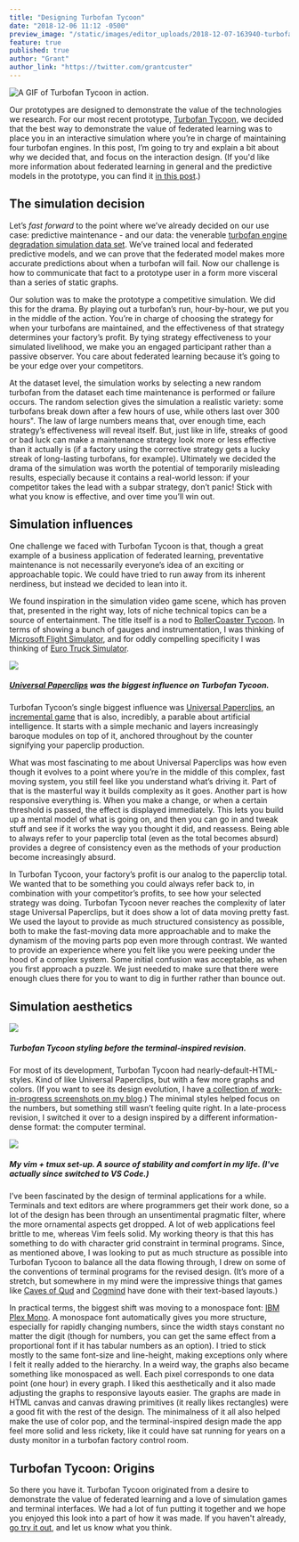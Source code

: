 ```yaml
---
title: "Designing Turbofan Tycoon"
date: "2018-12-06 11:12 -0500"
preview_image: "/static/images/editor_uploads/2018-12-07-163940-turbofan_even_shorter.gif"
feature: true
published: true
author: "Grant"
author_link: "https://twitter.com/grantcuster"
---
```


![A GIF of Turbofan Tycoon in action.](/static/images/editor_uploads/2018-12-07-163940-turbofan_even_shorter.gif)

Our prototypes are designed to demonstrate the value of the technologies we research. For our most recent prototype, [Turbofan Tycoon](https://turbofan.fastforwardlabs.com/), we decided that the best way to demonstrate the value of federated learning was to place you in an interactive simulation where you’re in charge of maintaining four turbofan engines. In this post, I’m going to try and explain a bit about why we decided that, and focus on the interaction design. (If you'd like more information about federated learning in general and the predictive models in the prototype, you can find it [in this post](https://blog.fastforwardlabs.com/2018/11/14/federated-learning.html).)

## The simulation decision

Let’s *fast forward* to the point where we’ve already decided on our use case: predictive maintenance - and our data: the venerable [turbofan engine degradation simulation data set](https://ti.arc.nasa.gov/tech/dash/groups/pcoe/prognostic-data-repository/). We’ve trained local and federated predictive models, and we can prove that the federated model makes more accurate predictions about when a turbofan will fail. Now our challenge is how to communicate that fact to a prototype user in a form more visceral than a series of static graphs.

Our solution was to make the prototype a competitive simulation. We did this for the drama. By playing out a turbofan’s run, hour-by-hour, we put you in the middle of the action. You’re in charge of choosing the strategy for when your turbofans are maintained, and the effectiveness of that strategy determines your factory’s profit. By tying strategy effectiveness to your simulated livelihood, we make you an engaged participant rather than a passive observer. You care about federated learning because it’s going to be your edge over your competitors.

At the dataset level, the simulation works by selecting a new random turbofan from the dataset each time maintenance is performed or failure occurs. The random selection gives the simulation a realistic variety: some turbofans break down after a few hours of use, while others last over 300 hours". The law of large numbers means that, over enough time, each strategy’s effectiveness will reveal itself. But, just like in life, streaks of good or bad luck can make a maintenance strategy look more or less effective than it actually is (if a factory using the corrective strategy gets a lucky streak of long-lasting turbofans, for example). Ultimately we decided the drama of the simulation was worth the potential of temporarily misleading results, especially because it contains a real-world lesson: if your competitor takes the lead with a subpar strategy, don’t panic! Stick with what you know is effective, and over time you’ll win out.

## Simulation influences

One challenge we faced with Turbofan Tycoon is that, though a great example of a business application of federated learning, preventative maintenance is not necessarily everyone’s idea of an exciting or approachable topic. We could have tried to run away from its inherent nerdiness, but instead we decided to lean into it. 

We found inspiration in the simulation video game scene, which has proven that, presented in the right way, lots of niche technical topics can be a source of entertainment. The title itself is a nod to [RollerCoaster Tycoon](https://en.wikipedia.org/wiki/RollerCoaster_Tycoon). In terms of showing a bunch of gauges and instrumentation, I was thinking of [Microsoft Flight Simulator](https://en.wikipedia.org/wiki/Microsoft_Flight_Simulator), and for oddly compelling specificity I was thinking of [Euro Truck Simulator](https://en.wikipedia.org/wiki/Euro_Truck_Simulator).

![](/static/images/editor_uploads/2018-12-07-164406-unipaper.png)

##### [Universal Paperclips](http://www.decisionproblem.com/paperclips/) was the biggest influence on Turbofan Tycoon.

Turbofan Tycoon’s single biggest influence was [Universal Paperclips](http://www.decisionproblem.com/paperclips/), an [incremental game](https://en.wikipedia.org/wiki/Incremental_game) that is also, incredibly, a parable about artificial intelligence. It starts with a simple mechanic and layers increasingly baroque modules on top of it, anchored throughout by the counter signifying your paperclip production.

What was most fascinating to me about Universal Paperclips was how even though it evolves to a point where you’re in the middle of this complex, fast moving system, you still feel like you understand what’s driving it. Part of that is the masterful way it builds complexity as it goes. Another part is how responsive everything is. When you make a change, or when a certain threshold is passed, the effect is displayed immediately. This lets you build up a mental model of what is going on, and then you can go in and tweak stuff and see if it works the way you thought it did, and reassess. Being able to always refer to your paperclip total (even as the total becomes absurd) provides a degree of consistency even as the methods of your production become increasingly absurd.

In Turbofan Tycoon, your factory’s profit is our analog to the paperclip total. We wanted that to be something you could always refer back to, in combination with your competitor’s profits, to see how your selected strategy was doing. Turbofan Tycoon never reaches the complexity of later stage Universal Paperclips, but it does show a lot of data moving pretty fast. We used the layout to provide as much structured consistency as possible, both to make the fast-moving data more approachable and to make the dynamism of the moving parts pop even more through contrast. We wanted to provide an experience where you felt like you were peeking under the hood of a complex system. Some initial confusion was acceptable, as when you first approach a puzzle. We just needed to make sure that there were enough clues there for you to want to dig in further rather than bounce out.

## Simulation aesthetics

![](/static/images/editor_uploads/2018-12-07-164700-Screen_Shot_2018_10_21_at_7_45_16_PM_1540165567038.png)

##### Turbofan Tycoon styling before the terminal-inspired revision.

For most of its development, Turbofan Tycoon had nearly-default-HTML-styles. Kind of like Universal Paperclips, but with a few more graphs and colors. (If you want to see its design evolution, I have [a collection of work-in-progress screenshots on my blog](http://feed.grantcuster.com/stack/ff09-prototype).) The minimal styles helped focus on the numbers, but something still wasn’t feeling quite right. In a late-process revision, I switched it over to a design inspired by a different information-dense format: the computer terminal.

![](/static/images/editor_uploads/2018-12-07-171003-Screen_Shot_2017_10_15_at_11_37_23_AM_1508082112775.png)

##### My vim + tmux set-up. A source of stability and comfort in my life. (I've actually since switched to VS Code.)

I’ve been fascinated by the design of terminal applications for a while. Terminals and text editors are where programmers get their work done, so a lot of the design has been through an unsentimental pragmatic filter, where the more ornamental aspects get dropped. A lot of web applications feel brittle to me, whereas Vim feels solid. My working theory is that this has something to do with character grid constraint in terminal programs. Since, as mentioned above, I was looking to put as much structure as possible into Turbofan Tycoon to balance all the data flowing through, I drew on some of the conventions of terminal programs for the revised design. (It’s more of a stretch, but somewhere in my mind were the impressive things that games like [Caves of Qud](http://www.cavesofqud.com/) and [Cogmind](https://www.gridsagegames.com/cogmind/) have done with their text-based layouts.)

In practical terms, the biggest shift was moving to a monospace font: [IBM Plex Mono](https://fonts.google.com/specimen/IBM+Plex+Mono). A monospace font automatically gives you more structure, especially for rapidly changing numbers, since the width stays constant no matter the digit (though for numbers, you can get the same effect from a proportional font if it has tabular numbers as an option). I tried to stick mostly to the same font-size and line-height, making exceptions only where I felt it really added to the hierarchy. In a weird way, the graphs also became something like monospaced as well. Each pixel corresponds to one data point (one hour) in every graph. I liked this aesthetically and it also made adjusting the graphs to responsive layouts easier. The graphs are made in HTML canvas and canvas drawing primitives (it really likes rectangles) were a good fit with the rest of the design. The minimalness of it all also helped make the use of color pop, and the terminal-inspired design made the app feel more solid and less rickety, like it could have sat running for years on a dusty monitor in a turbofan factory control room.

## Turbofan Tycoon: Origins

So there you have it. Turbofan Tycoon originated from a desire to demonstrate the value of federated learning and a love of simulation games and terminal interfaces. We had a lot of fun putting it together and we hope you enjoyed this look into a part of how it was made. If you haven't already, [go try it out](https://turbofan.fastforwardlabs.com/), and let us know what you think.
